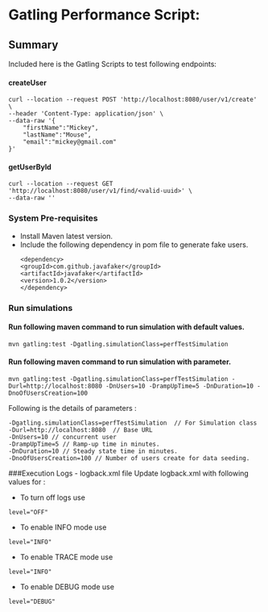 # Gatling Performance Script:

## Summary

Included here is the Gatling Scripts to test following endpoints:
#### createUser
```
curl --location --request POST 'http://localhost:8080/user/v1/create' \
--header 'Content-Type: application/json' \
--data-raw '{
    "firstName":"Mickey",
    "lastName":"Mouse",
    "email":"mickey@gmail.com"
}'
```

#### getUserById
```
curl --location --request GET 'http://localhost:8080/user/v1/find/<valid-uuid>' \
--data-raw ''
```

### System Pre-requisites

* Install Maven latest version.
* Include the following dependency in pom file to generate fake users.
  ```
  <dependency>
  <groupId>com.github.javafaker</groupId>
  <artifactId>javafaker</artifactId>
  <version>1.0.2</version>
  </dependency>
  ```

### Run simulations
#### Run following maven command to run simulation with default values. 
```
mvn gatling:test -Dgatling.simulationClass=perfTestSimulation
```
#### Run following maven command to run simulation with parameter.
```
mvn gatling:test -Dgatling.simulationClass=perfTestSimulation -Durl=http://localhost:8080 -DnUsers=10 -DrampUpTime=5 -DnDuration=10 -DnoOfUsersCreation=100

```
Following is the details of parameters :
```
-Dgatling.simulationClass=perfTestSimulation  // For Simulation class
-Durl=http://localhost:8080  // Base URL
-DnUsers=10 // concurrent user
-DrampUpTime=5 // Ramp-up time in minutes.
-DnDuration=10 // Steady state time in minutes.
-DnoOfUsersCreation=100 // Number of users create for data seeding.
```
###Execution Logs - logback.xml file
Update logback.xml with following values for :
* To turn off logs use 
```
level="OFF"
```
* To enable INFO mode use
```
level="INFO"
```
* To enable TRACE mode use
```
level="INFO"
```
* To enable DEBUG mode use
```
level="DEBUG"
```
